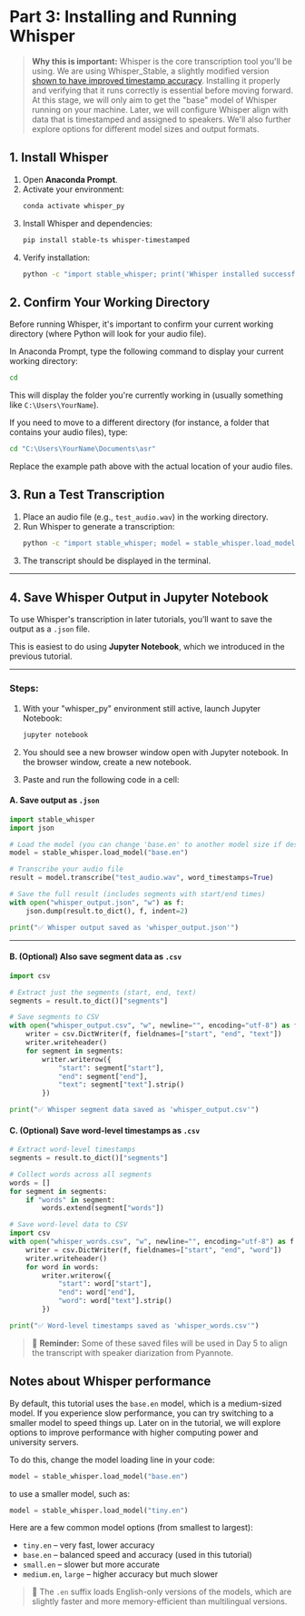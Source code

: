 # **Part 3: Installing and Running Whisper**

> **Why this is important:** Whisper is the core transcription tool you'll be using. We are using Whisper_Stable, a slightly modified version [shown to have improved timestamp accuracy](https://pypi.org/project/stable-ts/). Installing it properly and verifying that it runs correctly is essential before moving forward. At this stage, we will only aim to get the "base" model of Whisper running on your machine. Later, we will configure Whisper align with data that is timestamped and assigned to speakers. We'll also further explore options for different model sizes and output formats.

## **1. Install Whisper**

1. Open **Anaconda Prompt**.
2. Activate your environment:
   ```sh
   conda activate whisper_py
   ```
3. Install Whisper and dependencies:
   ```sh
   pip install stable-ts whisper-timestamped
   ```
4. Verify installation:
   ```sh
   python -c "import stable_whisper; print('Whisper installed successfully!')"
   ```

## **2. Confirm Your Working Directory**
Before running Whisper, it's important to confirm your current working directory (where Python will look for your audio file).

In Anaconda Prompt, type the following command to display your current working directory:

   ```sh
  cd
   ```

This will display the folder you're currently working in (usually something like `C:\Users\YourName`).

If you need to move to a different directory (for instance, a folder that contains your audio files), type:

   ```sh
  cd "C:\Users\YourName\Documents\asr"
   ```

Replace the example path above with the actual location of your audio files.

## **3. Run a Test Transcription**

1. Place an audio file (e.g., `test_audio.wav`) in the working directory.
2. Run Whisper to generate a transcription:
   ```sh
   python -c "import stable_whisper; model = stable_whisper.load_model('base.en'); result = model.transcribe('test_audio.wav', word_timestamps=True); print(result.text)"
   ```
3. The transcript should be displayed in the terminal.

---

## **4. Save Whisper Output in Jupyter Notebook**

To use Whisper's transcription in later tutorials, you’ll want to save the output as a `.json` file.

This is easiest to do using **Jupyter Notebook**, which we introduced in the previous tutorial.

---

### **Steps:**

1. With your "whisper_py" environment still active, launch Jupyter Notebook:
   ```sh
   jupyter notebook
   ```

2. You should see a new browser window open with Jupyter notebook. In the browser window, create a new notebook.

3. Paste and run the following code in a cell:

#### **A. Save output as `.json`**

```python
import stable_whisper
import json

# Load the model (you can change 'base.en' to another model size if desired)
model = stable_whisper.load_model("base.en")

# Transcribe your audio file
result = model.transcribe("test_audio.wav", word_timestamps=True)

# Save the full result (includes segments with start/end times)
with open("whisper_output.json", "w") as f:
    json.dump(result.to_dict(), f, indent=2)

print("✅ Whisper output saved as 'whisper_output.json'")
```

---

#### **B. (Optional) Also save segment data as `.csv`**

```python
import csv

# Extract just the segments (start, end, text)
segments = result.to_dict()["segments"]

# Save segments to CSV
with open("whisper_output.csv", "w", newline="", encoding="utf-8") as f:
    writer = csv.DictWriter(f, fieldnames=["start", "end", "text"])
    writer.writeheader()
    for segment in segments:
        writer.writerow({
            "start": segment["start"],
            "end": segment["end"],
            "text": segment["text"].strip()
        })

print("✅ Whisper segment data saved as 'whisper_output.csv'")
```
#### **C. (Optional) Save word-level timestamps as `.csv`**

```python
# Extract word-level timestamps
segments = result.to_dict()["segments"]

# Collect words across all segments
words = []
for segment in segments:
    if "words" in segment:
        words.extend(segment["words"])

# Save word-level data to CSV
import csv
with open("whisper_words.csv", "w", newline="", encoding="utf-8") as f:
    writer = csv.DictWriter(f, fieldnames=["start", "end", "word"])
    writer.writeheader()
    for word in words:
        writer.writerow({
            "start": word["start"],
            "end": word["end"],
            "word": word["text"].strip()
        })

print("✅ Word-level timestamps saved as 'whisper_words.csv'")
```

> 📁 **Reminder:** Some of these saved files will be used in Day 5 to align the transcript with speaker diarization from Pyannote.

## **Notes about Whisper performance**

By default, this tutorial uses the `base.en` model, which is a medium-sized model. If you experience slow performance, you can try switching to a smaller model to speed things up. Later on in the tutorial, we will explore options to improve performance with higher computing power and university servers.

To do this, change the model loading line in your code:

```python
model = stable_whisper.load_model("base.en")
```

to use a smaller model, such as:

```python
model = stable_whisper.load_model("tiny.en")
```

Here are a few common model options (from smallest to largest):

- `tiny.en` – very fast, lower accuracy
- `base.en` – balanced speed and accuracy (used in this tutorial)
- `small.en` – slower but more accurate
- `medium.en`, `large` – higher accuracy but much slower

> 📝 The `.en` suffix loads English-only versions of the models, which are slightly faster and more memory-efficient than multilingual versions.